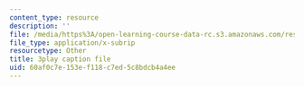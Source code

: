 ```yaml
---
content_type: resource
description: ''
file: /media/https%3A/open-learning-course-data-rc.s3.amazonaws.com/res-6-012-introduction-to-probability-spring-2018/60af0c7e153ef118c7ed5c8bdcb4a4ee_z1lAn4GMaFs.srt
file_type: application/x-subrip
resourcetype: Other
title: 3play caption file
uid: 60af0c7e-153e-f118-c7ed-5c8bdcb4a4ee
---
```

